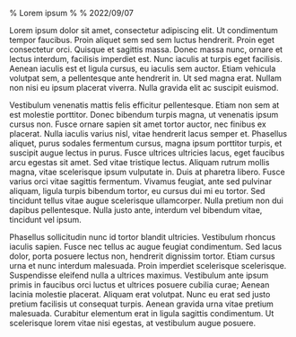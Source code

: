 % Lorem ipsum
%
% 2022/09/07

Lorem ipsum dolor sit amet, consectetur adipiscing elit. Ut condimentum tempor faucibus. Proin aliquet sem sed sem luctus hendrerit. Proin eget consectetur orci. Quisque et sagittis massa. Donec massa nunc, ornare et lectus interdum, facilisis imperdiet est. Nunc iaculis at turpis eget facilisis. Aenean iaculis est et ligula cursus, eu iaculis sem auctor. Etiam vehicula volutpat sem, a pellentesque ante hendrerit in. Ut sed magna erat. Nullam non nisi eu ipsum placerat viverra. Nulla gravida elit ac suscipit euismod.

Vestibulum venenatis mattis felis efficitur pellentesque. Etiam non sem at est molestie porttitor. Donec bibendum turpis magna, ut venenatis ipsum cursus non. Fusce ornare sapien sit amet tortor auctor, nec finibus ex placerat. Nulla iaculis varius nisl, vitae hendrerit lacus semper et. Phasellus aliquet, purus sodales fermentum cursus, magna ipsum porttitor turpis, et suscipit augue lectus in purus. Fusce ultrices ultricies lacus, eget faucibus arcu egestas sit amet. Sed vitae tristique lectus. Aliquam rutrum mollis magna, vitae scelerisque ipsum vulputate in. Duis at pharetra libero. Fusce varius orci vitae sagittis fermentum. Vivamus feugiat, ante sed pulvinar aliquam, ligula turpis bibendum tortor, eu cursus dui mi eu tortor. Sed tincidunt tellus vitae augue scelerisque ullamcorper. Nulla pretium non dui dapibus pellentesque. Nulla justo ante, interdum vel bibendum vitae, tincidunt vel ipsum.

Phasellus sollicitudin nunc id tortor blandit ultricies. Vestibulum rhoncus iaculis sapien. Fusce nec tellus ac augue feugiat condimentum. Sed lacus dolor, porta posuere lectus non, hendrerit dignissim tortor. Etiam cursus urna et nunc interdum malesuada. Proin imperdiet scelerisque scelerisque. Suspendisse eleifend nulla a ultrices maximus. Vestibulum ante ipsum primis in faucibus orci luctus et ultrices posuere cubilia curae; Aenean lacinia molestie placerat. Aliquam erat volutpat. Nunc eu erat sed justo pretium facilisis ut consequat turpis. Aenean gravida urna vitae pretium malesuada. Curabitur elementum erat in ligula sagittis condimentum. Ut scelerisque lorem vitae nisi egestas, at vestibulum augue posuere.

